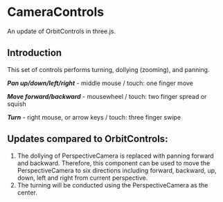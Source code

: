 # CameraControls 
An update of OrbitControls in three.js. 

## Introduction
This set of controls performs turning, dollying (zooming), and panning.

***Pan up/down/left/right*** - middle mouse / touch: one finger move

***Move forward/backward*** - mousewheel / touch: two finger spread or squish

***Turn*** - right mouse, or arrow keys / touch: three finger swipe

## Updates compared to OrbitControls:
1. The dollying of PerspectiveCamera is replaced with panning forward and backward. Therefore, this component can be used to move the PerspectiveCamera to six directions including forward, backward, up, down, left and right from current perspective.
2. The turning will be conducted using the PerspectiveCamera as the center.


